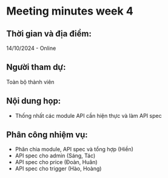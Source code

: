 # Meeting minutes week 4
## Thời gian và địa điểm:
14/10/2024 - Online
## Người tham dự:
Toàn bộ thành viên
## Nội dung họp:
- Thống nhất các module API cần hiện thực và làm API spec
## Phân công nhiệm vụ:
- Phân chia module, API spec và tổng hợp (Hiền)
- API spec cho admin (Sáng, Tác)
- API spec cho price (Đoàn, Huân)
- API spec cho trigger (Hào, Hoàng)